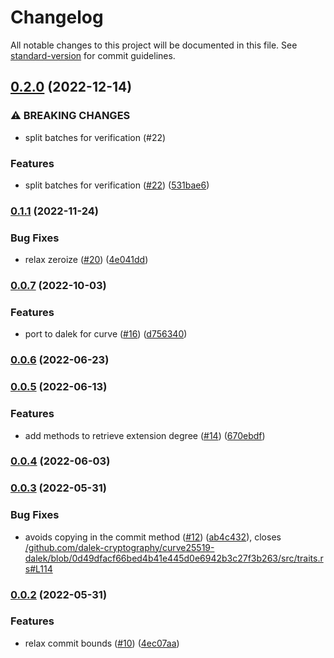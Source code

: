 # Changelog

All notable changes to this project will be documented in this file. See [standard-version](https://github.com/conventional-changelog/standard-version) for commit guidelines.

## [0.2.0](https://github.com/tari-project/bulletproofs-plus/compare/v0.1.1...v0.2.0) (2022-12-14)


### ⚠ BREAKING CHANGES

* split batches for verification (#22)

### Features

* split batches for verification ([#22](https://github.com/tari-project/bulletproofs-plus/issues/22)) ([531bae6](https://github.com/tari-project/bulletproofs-plus/commit/531bae6cce6cae4cb78f8543d309ee71a7f14915))

### [0.1.1](https://github.com/tari-project/bulletproofs-plus/compare/v0.1.0...v0.1.1) (2022-11-24)


### Bug Fixes

* relax zeroize ([#20](https://github.com/tari-project/bulletproofs-plus/issues/20)) ([4e041dd](https://github.com/tari-project/bulletproofs-plus/commit/4e041dd6a34e87f2c197aa4f7e02c99e2806d8a6))

### [0.0.7](https://github.com/tari-project/bulletproofs-plus/compare/v0.0.6...v0.0.7) (2022-10-03)


### Features

* port to dalek for curve ([#16](https://github.com/tari-project/bulletproofs-plus/issues/16)) ([d756340](https://github.com/tari-project/bulletproofs-plus/commit/d7563404ca7bc6b47f2c5122a6c84667fe7daf05))

### [0.0.6](https://github.com/tari-project/bulletproofs-plus/compare/v0.0.5...v0.0.6) (2022-06-23)

### [0.0.5](https://github.com/tari-project/bulletproofs-plus/compare/v0.0.4...v0.0.5) (2022-06-13)


### Features

* add methods to retrieve extension degree ([#14](https://github.com/tari-project/bulletproofs-plus/issues/14)) ([670ebdf](https://github.com/tari-project/bulletproofs-plus/commit/670ebdf70ce2141ab90fc5a22ffb8fd98fe9f148))

### [0.0.4](https://github.com/tari-project/bulletproofs-plus/compare/v0.0.3...v0.0.4) (2022-06-03)

### [0.0.3](https://github.com/tari-project/bulletproofs-plus/compare/v0.0.2...v0.0.3) (2022-05-31)


### Bug Fixes

* avoids copying in the commit method ([#12](https://github.com/tari-project/bulletproofs-plus/issues/12)) ([ab4c432](https://github.com/tari-project/bulletproofs-plus/commit/ab4c4324e949822a741249360d97bec4a5684a59)), closes [/github.com/dalek-cryptography/curve25519-dalek/blob/0d49dfacf66bed4b41e445d0e6942b3c27f3b263/src/traits.rs#L114](https://github.com/tari-project//github.com/dalek-cryptography/curve25519-dalek/blob/0d49dfacf66bed4b41e445d0e6942b3c27f3b263/src/traits.rs/issues/L114)

### [0.0.2](https://github.com/tari-project/bulletproofs-plus/compare/v0.0.1...v0.0.2) (2022-05-31)


### Features

* relax commit bounds ([#10](https://github.com/tari-project/bulletproofs-plus/issues/10)) ([4ec07aa](https://github.com/tari-project/bulletproofs-plus/commit/4ec07aa89f5ef6388607e8407e9251225bf8cae3))

